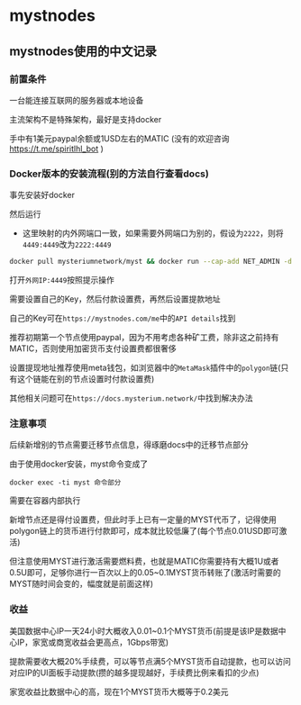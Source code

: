 # mystnodes

## mystnodes使用的中文记录

### 前置条件

一台能连接互联网的服务器或本地设备

主流架构不是特殊架构，最好是支持docker

手中有1美元paypal余额或1USD左右的MATIC (没有的欢迎咨询 https://t.me/spiritlhl_bot )

### Docker版本的安装流程(别的方法自行查看docs)

事先安装好docker

然后运行

- 这里映射的内外网端口一致，如果需要外网端口为别的，假设为```2222```，则将```4449:4449```改为```2222:4449```

```bash
docker pull mysteriumnetwork/myst && docker run --cap-add NET_ADMIN -d -p 4449:4449 --name myst -v myst-data:/var/lib/mysterium-node --restart unless-stopped mysteriumnetwork/myst:latest service --agreed-terms-and-conditions
```

打开```外网IP:4449```按照提示操作

需要设置自己的Key，然后付款设置费，再然后设置提款地址

自己的Key可在```https://mystnodes.com/me```中的```API details```找到

推荐初期第一个节点使用paypal，因为不用考虑各种矿工费，除非这之前持有MATIC，否则使用加密货币支付设置费都很奢侈

设置提现地址推荐使用meta钱包，如浏览器中的```MetaMask```插件中的```polygon```链(只有这个链能在别的节点设置时付款设置费)

其他相关问题可在```https://docs.mysterium.network/```中找到解决办法

### 注意事项

后续新增别的节点需要迁移节点信息，得琢磨docs中的迁移节点部分

由于使用docker安装，myst命令变成了

```
docker exec -ti myst 命令部分
```

需要在容器内部执行

新增节点还是得付设置费，但此时手上已有一定量的MYST代币了，记得使用polygon链上的货币进行付款即可，成本就比较低廉了(每个节点0.01USD即可激活)

但注意使用MYST进行激活需要燃料费，也就是MATIC你需要持有大概1U或者0.5U即可，足够你进行一百次以上的0.05~0.1MYST货币转账了(激活时需要的MYST随时间会变的，幅度就是前面这样)

### 收益

美国数据中心IP一天24小时大概收入0.01~0.1个MYST货币(前提是该IP是数据中心IP，家宽或商宽收益会更高点，1Gbps带宽)

提款需要收大概20%手续费，可以等节点满5个MYST货币自动提款，也可以访问对应IP的UI面板手动提款(攒的越多提现越好，手续费比例来看扣的少点)

家宽收益比数据中心的高，现在1个MYST货币大概等于0.2美元

